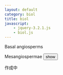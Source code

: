 ```yaml
---
layout: default
category: biol
title: biol
javascript: 
    - jquery-3.2.1.js
    - biol.js
---
```

<a onclick="clickNode('basalAngiosperms')">Basal angiosperms</a>
<div id="basalAngiosperms" style="display:none">
<ul>
<li>
    <a onclick="clickNode('amborellales')">Amborellales</a>
    <div id="amborellales" style="display:none">
    <ul>
    <li>Amborellaceae</li>
    </ul>
    </div>
</li>
<li>
    <a onclick="clickNode('nymphaeales')">Nymphaeales</a>
    <div id="nymphaeales" style="display:none">
    <ul>
    <li>Hydatellaceae</li>
    <li>Cabombaceae</li>
    <li>Nymphaeaceae</li>
    </ul>
    </div>
</li>
<li>
    <a onclick="clickNode('austrobaileyales')">Austrobaileyales</a>
    <div id="austrobaileyales" style="display:none">
    <ul>
    <li>Austrobaileyaceae</li>
    <li>Trimeniaceae</li>
    <li>Schisandraceae</li>
    </ul>
    </div>
</li>
</ul>
</div>
<a onclick="clickNode('mesangiospermae')">Mesangiospermae</a>
<div id="mesangiospermae" style="display:none">
<ul>
<li>
    <a onclick="clickNode('magnoliids')">Magnoliids</a>
    <div id="magnoliids" style="display:none">
    <ul>
    <li>
        <a onclick="clickNode('canellales')">Canellales</a>
        <div id="canellales" style="display:none">
        <ul>
        <li>Canellaceae</li>
        <li>Winteraceae</li>
        </ul>
        </div>
    </li>
    <li>
        <a onclick="clickNode('laurales')">Laurales</a>
        <div id="laurales" style="display:none">
        <ul>
        <li>Calycanthaceae</li>
        <li>Siparunaceae</li>
        <li>Gomortegaceae</li>
        <li>Atherospermataceae</li>
        <li>Hernandiaceae</li>
        <li>Monimiaceae</li>
        <li>Lauraceae</li>
        </ul>
        </div>
    </li>
    <li>Magnoliales</li>
    <li>Piperales</li>
    </ul>
    </div>
</li>
<li>Chloranthales</li>
<li>Monocots</li>
<li>Edicots</li>
</ul>
</div>
<input type="button" value="show" onClick="clickNode2">

作成中
